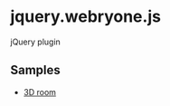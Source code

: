 jquery.webryone.js
==================

jQuery plugin

## Samples
* [3D room](http://webryone.jp/jquery-plugin/jquery.webryone.js/3d-room/)

